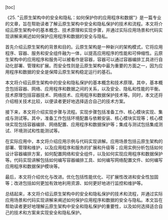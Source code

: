 
[toc]                    
                
                
《25. "云原生架构中的安全和隐私：如何保护你的应用程序和数据"》是一篇专业的文章，旨在帮助读者了解云原生架构中安全和隐私保护的技术和流程。本文将介绍云原生架构中的基本概念、技术原理和实现步骤，并通过实际应用场景和代码实现讲解来阐述如何保护应用程序和数据的安全与隐私。

首先介绍云原生架构的背景和目的。云原生架构是一种新兴的架构模式，它将应用程序、容器、服务和安全组件融为一体，以提高应用程序的性能和可伸缩性。云原生架构中的应用程序和服务可以被看作是容器，容器可以通过容器编排工具进行自动化部署、管理和扩展。而安全性则是云原生架构中最为重要的方面之一，因为应用程序和数据的安全是保障云原生架构稳定运行的基石。

本文将介绍云原生架构中的安全和隐私保护的基本概念和技术原理。其中，基本概念包括容器、网络、应用程序和数据之间的关系，以及安全、隐私和性能的平衡。技术原理包括容器技术、网络技术、应用程序和数据保护技术等。同时，本文还将介绍相关技术比较，以便读者更好地选择适合自己的技术方案。

接下来，本文将介绍实现步骤与流程。实现步骤包括准备工作、核心模块实现、集成与测试等。其中，准备工作包括环境配置与依赖安装、核心模块实现等；核心模块实现包括容器编排、网络配置、应用程序和数据保护等；集成与测试包括集成测试、环境测试和性能测试等。

在实际应用中，本文将介绍应用示例与代码实现讲解。应用场景包括云原生架构的部署、管理和维护，以及应用程序和服务的扩展和升级等；应用实例分析包括如何设计容器编排方案，如何配置网络和安全组件，以及如何实现应用程序和数据保护等。代码实现讲解包括如何编写容器编排工具、如何编写网络配置文件、如何编写应用程序和数据保护模块等。

最后，本文将介绍优化与改进。优化包括性能优化、可扩展性改进和安全性加固等；改进包括如何更加有效地利用资源、如何更好地进行监控和维护等。

总结起来，本文将介绍云原生架构中的安全和隐私保护的技术和流程，并通过实际应用场景和代码实现讲解来阐述如何保护应用程序和数据的安全与隐私。本文旨在帮助读者更好地理解云原生架构中安全和隐私保护的重要性，以及如何选择适合自己的技术和方案来实现安全和隐私保护。

